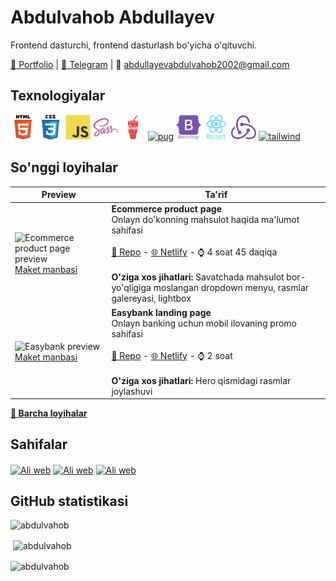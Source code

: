 # Abdulvahob Abdullayev

Frontend dasturchi, frontend dasturlash bo'yicha o'qituvchi.

[💼 Portfolio](https://Ali.uz) | [💬 Telegram](https://t.me/Muhammadjavohirbek) | 📧 abdullayevabdulvahob2002@gmail.com


## Texnologiyalar

<p align="left">
  <a href="https://www.w3.org/html/" target="_blank" rel="noreferrer"><img src="https://raw.githubusercontent.com/devicons/devicon/master/icons/html5/html5-original-wordmark.svg" alt="html5" width="40" height="40"/></a>
  <a href="https://www.w3schools.com/css/" target="_blank" rel="noreferrer"><img src="https://raw.githubusercontent.com/devicons/devicon/master/icons/css3/css3-original-wordmark.svg" alt="css3" width="40" height="40"/></a>
  <a href="https://developer.mozilla.org/en-US/docs/Web/JavaScript" target="_blank" rel="noreferrer"><img src="https://raw.githubusercontent.com/devicons/devicon/master/icons/javascript/javascript-original.svg" alt="javascript" width="40" height="40"/></a>
  <a href="https://sass-lang.com" target="_blank" rel="noreferrer"><img src="https://raw.githubusercontent.com/devicons/devicon/master/icons/sass/sass-original.svg" alt="sass" width="40" height="40"/></a>
  <a href="https://gulpjs.com" target="_blank" rel="noreferrer"><img src="https://raw.githubusercontent.com/devicons/devicon/master/icons/gulp/gulp-plain.svg" alt="gulp" width="40" height="40"/></a>
  <a href="https://pugjs.org" target="_blank" rel="noreferrer"><img src="https://cdn.worldvectorlogo.com/logos/pug.svg" alt="pug" width="40" height="40"/></a>
  <a href="https://getbootstrap.com" target="_blank" rel="noreferrer"><img src="https://raw.githubusercontent.com/devicons/devicon/master/icons/bootstrap/bootstrap-plain-wordmark.svg" alt="bootstrap" width="40" height="40"/></a>
  <a href="https://reactjs.org/" target="_blank" rel="noreferrer"><img src="https://raw.githubusercontent.com/devicons/devicon/master/icons/react/react-original-wordmark.svg" alt="react" width="40" height="40"/></a>
  <a href="https://redux.js.org" target="_blank" rel="noreferrer"><img src="https://raw.githubusercontent.com/devicons/devicon/master/icons/redux/redux-original.svg" alt="redux" width="40" height="40"/></a>
  <a href="https://tailwindcss.com/" target="_blank" rel="noreferrer"><img src="https://www.vectorlogo.zone/logos/tailwindcss/tailwindcss-icon.svg" alt="tailwind" width="40" height="40"/></a>
</p>


## So'nggi loyihalar

| Preview | Ta'rif |
|---|---|
| <img src="https://res.cloudinary.com/dz209s6jk/image/upload/q_auto,w_700/Challenges/fhzpdnabrek50hvhftnl.jpg" alt="Ecommerce product page preview" width="250"/><br>[Maket manbasi](https://www.frontendmentor.io/challenges/ecommerce-product-page-UPsZ9MJp6) | **Ecommerce product page** <br>Onlayn do'konning mahsulot haqida ma'lumot sahifasi <br><br> <a href="https://github.com/frontendtester/ecommerce-product-page/">🧾 Repo</a> - <a href="https://mjb-ecommerce-product-page.netlify.app/" target="_blank">🌐 Netlify</a> - ⌚ 4 soat 45 daqiqa<br><br> **O'ziga xos jihatlari:** Savatchada mahsulot bor-yo'qligiga moslangan dropdown menyu, rasmlar galereyasi, lightbox |
| <img src="https://res.cloudinary.com/dz209s6jk/image/upload/q_auto,w_700/Challenges/o4iyywkwjc31epcmsmyo.jpg" alt="Easybank preview" width="250"/><br>[Maket manbasi](https://www.frontendmentor.io/challenges/easybank-landing-page-WaUhkoDN) | **Easybank landing page** <br>Onlayn banking uchun mobil ilovaning promo sahifasi <br><br> <a href="https://github.com/frontendtester/easybank">🧾 Repo</a> - <a href="https://mjb-easybank.netlify.app/" target="_blank">🌐 Netlify</a> - ⌚ 2 soat<br><br> **O'ziga xos jihatlari:** Hero qismidagi rasmlar joylashuvi |

**<a href="https://frontendtester.uz" target="_blank">💼 Barcha loyihalar</a>**


## Sahifalar

<p align="left">

<a href="https://www.facebook.com/profile.php?id=100078224065602" target="blank"><img align="center" src="https://raw.githubusercontent.com/rahuldkjain/github-profile-readme-generator/master/src/images/icons/Social/facebook.svg" alt="Ali web" height="30" width="40" /></a>
<a href="https://www.instagram.com/abdulvahob_web/" target="blank"><img align="center" src="https://raw.githubusercontent.com/rahuldkjain/github-profile-readme-generator/master/src/images/icons/Social/instagram.svg" alt="Ali web" height="30" width="40" /></a>
<a href="https://www.youtube.com/channel/UC-sAMd1KH5SPDnJwO6pnmMA" target="blank"><img align="center" src="https://raw.githubusercontent.com/rahuldkjain/github-profile-readme-generator/master/src/images/icons/Social/youtube.svg" alt="Ali web" height="30" width="40" /></a>
</p>

## GitHub statistikasi
<p><img align="left" src="https://github-readme-stats.vercel.app/api/top-langs?username=abdulvahob&show_icons=true&locale=en&layout=compact" alt="abdulvahob" /></p>
<br/>
<p>&nbsp;<img align="center" src="https://github-readme-stats.vercel.app/api?username=abdulvahob&show_icons=true&locale=en" alt="abdulvahob" /></p>

<p><img align="center" src="https://github-readme-streak-stats.herokuapp.com/?user=abdulvahob&" alt="abdulvahob" /></p>
